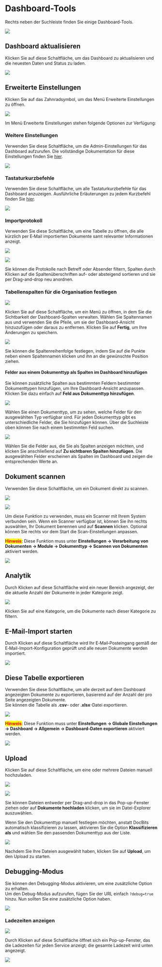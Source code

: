 # Dashboard-Tools

Rechts neben der Suchleiste finden Sie einige Dashboard-Tools.

![](https://raw.githubusercontent.com/Fellow-Consulting-AG/docbits/refs/heads/main/readme/.gitbook/assets/dashboard_tools_1.png)

## Dashboard aktualisieren

Klicken Sie auf diese Schaltfläche, um das Dashboard zu aktualisieren und die neuesten Daten und Status zu laden.

![](https://raw.githubusercontent.com/Fellow-Consulting-AG/docbits/refs/heads/main/readme/.gitbook/assets/dashboard_tools_2.png)

## Erweiterte Einstellungen

Klicken Sie auf das Zahnradsymbol, um das Menü Erweiterte Einstellungen zu öffnen.

![](https://raw.githubusercontent.com/Fellow-Consulting-AG/docbits/refs/heads/main/readme/.gitbook/assets/dashboard_tools_8.png)

Im Menü Erweiterte Einstellungen stehen folgende Optionen zur Verfügung:

### Weitere Einstellungen

Verwenden Sie diese Schaltfläche, um die Admin-Einstellungen für das Dashboard aufzurufen. Die vollständige Dokumentation für diese Einstellungen finden Sie [hier](../../administration-and-setup/settings/global-settings/dashboard/).

![](https://raw.githubusercontent.com/Fellow-Consulting-AG/docbits/refs/heads/main/readme/.gitbook/assets/dashboard_tools_3.png)

### Tastaturkurzbefehle

Verwenden Sie diese Schaltfläche, um alle Tastaturkurzbefehle für das Dashboard anzuzeigen. Ausführliche Erläuterungen zu jedem Kurzbefehl finden Sie [hier](../../end-user-and-partner-section/end-user-section/dashboard/keyboard-shortcuts.md).

![](https://raw.githubusercontent.com/Fellow-Consulting-AG/docbits/refs/heads/main/readme/.gitbook/assets/dashboard_tools_9.png)

### Importprotokoll

Verwenden Sie diese Schaltfläche, um eine Tabelle zu öffnen, die alle kürzlich per E‑Mail importierten Dokumente samt relevanter Informationen anzeigt.

![](https://raw.githubusercontent.com/Fellow-Consulting-AG/docbits/refs/heads/main/readme/.gitbook/assets/dashboard_tools_10.png)

![](https://raw.githubusercontent.com/Fellow-Consulting-AG/docbits/refs/heads/main/readme/.gitbook/assets/dashboard_tools_15.png)

Sie können die Protokolle nach Betreff oder Absender filtern, Spalten durch Klicken auf die Spaltenüberschriften auf- oder absteigend sortieren und sie per Drag-and-drop neu anordnen.

### Tabellenspalten für die Organisation festlegen

![](https://raw.githubusercontent.com/Fellow-Consulting-AG/docbits/refs/heads/main/readme/.gitbook/assets/dashboard_tools_11.png)

Klicken Sie auf diese Schaltfläche, um ein Menü zu öffnen, in dem Sie die Sichtbarkeit der Dashboard-Spalten verwalten. Wählen Sie Spaltennamen aus und verwenden Sie die Pfeile, um sie der Dashboard-Ansicht hinzuzufügen oder daraus zu entfernen. Klicken Sie auf **Fertig**, um Ihre Änderungen zu speichern.

![](https://raw.githubusercontent.com/Fellow-Consulting-AG/docbits/refs/heads/main/readme/.gitbook/assets/dashborad_tools_22.png)

Sie können die Spaltenreihenfolge festlegen, indem Sie auf die Punkte neben einem Spaltennamen klicken und ihn an die gewünschte Position ziehen.

#### Felder aus einem Dokumenttyp als Spalten im Dashboard hinzufügen

Sie können zusätzliche Spalten aus bestimmten Feldern bestimmter Dokumenttypen hinzufügen, um Ihre Dashboard-Ansicht anzupassen. Klicken Sie dazu einfach auf **Feld aus Dokumenttyp hinzufügen**.

![](https://raw.githubusercontent.com/Fellow-Consulting-AG/docbits/refs/heads/main/readme/.gitbook/assets/dashborad_tools_21.png)

Wählen Sie einen Dokumenttyp, um zu sehen, welche Felder für den ausgewählten Typ verfügbar sind. Für jeden Dokumenttyp gibt es unterschiedliche Felder, die Sie hinzufügen können. Über die Suchleiste oben können Sie nach einem bestimmten Feld suchen.

![](https://raw.githubusercontent.com/Fellow-Consulting-AG/docbits/refs/heads/main/readme/.gitbook/assets/dashboard_tools_19.png)

Wählen Sie die Felder aus, die Sie als Spalten anzeigen möchten, und klicken Sie anschließend auf **Zu sichtbaren Spalten hinzufügen**. Die ausgewählten Felder erscheinen als Spalten im Dashboard und zeigen die entsprechenden Werte an.

## Dokument scannen

Verwenden Sie diese Schaltfläche, um ein Dokument direkt zu scannen.

![](https://raw.githubusercontent.com/Fellow-Consulting-AG/docbits/refs/heads/main/readme/.gitbook/assets/dashboard_tools_4.png)

![](https://raw.githubusercontent.com/Fellow-Consulting-AG/docbits/refs/heads/main/readme/.gitbook/assets/dashboard_tools_17.png)

Um diese Funktion zu verwenden, muss ein Scanner mit Ihrem System verbunden sein. Wenn ein Scanner verfügbar ist, können Sie ihn rechts auswählen, Ihr Dokument benennen und auf **Scannen** klicken. Optional können Sie rechts vor dem Start die Scan-Einstellungen anpassen.

<mark style="color:red;">**Hinweis**</mark>: Diese Funktion muss unter **Einstellungen -> Verarbeitung von Dokumenten -> Module -> Dokumenttyp -> Scannen von Dokumenten** aktiviert werden.

![](https://raw.githubusercontent.com/Fellow-Consulting-AG/docbits/refs/heads/main/readme/.gitbook/assets/dashboard_tools_27.png)

## Analytik

Durch Klicken auf diese Schaltfläche wird ein neuer Bereich angezeigt, der die aktuelle Anzahl der Dokumente in jeder Kategorie zeigt.

![](https://raw.githubusercontent.com/Fellow-Consulting-AG/docbits/refs/heads/main/readme/.gitbook/assets/dashboard_tools_14.png)

Klicken Sie auf eine Kategorie, um die Dokumente nach dieser Kategorie zu filtern.

## E-Mail-Import starten

Durch Klicken auf diese Schaltfläche wird Ihr E‑Mail‑Posteingang gemäß der E‑Mail-Import-Konfiguration geprüft und alle neuen Dokumente werden importiert.

![](https://raw.githubusercontent.com/Fellow-Consulting-AG/docbits/refs/heads/main/readme/.gitbook/assets/dashboard_tools_6.png)

## Diese Tabelle exportieren

Verwenden Sie diese Schaltfläche, um alle derzeit auf dem Dashboard angezeigten Dokumente zu exportieren, basierend auf der Anzahl der pro Seite angezeigten Dokumente.\
Sie können die Tabelle als **.csv**- oder **.xlsx**-Datei exportieren.

![](https://raw.githubusercontent.com/Fellow-Consulting-AG/docbits/refs/heads/main/readme/.gitbook/assets/dashboard_settings_3.png)

<mark style="color:red;">**Hinweis**</mark>: Diese Funktion muss unter **Einstellungen -> Globale Einstellungen -> Dashboard -> Allgemein -> Dashboard-Daten exportieren** aktiviert werden.

![](https://raw.githubusercontent.com/Fellow-Consulting-AG/docbits/refs/heads/main/readme/.gitbook/assets/dashboard_tools_26.png)

## Upload

Klicken Sie auf diese Schaltfläche, um eine oder mehrere Dateien manuell hochzuladen.

![](https://raw.githubusercontent.com/Fellow-Consulting-AG/docbits/refs/heads/main/readme/.gitbook/assets/dashboard_tools_7.png)

![](https://raw.githubusercontent.com/Fellow-Consulting-AG/docbits/refs/heads/main/readme/.gitbook/assets/dashboard_tools_16.png)

Sie können Dateien entweder per Drag-and-drop in das Pop-up-Fenster ziehen oder auf **Dokumente hochladen** klicken, um sie im Datei-Explorer auszuwählen.

Wenn Sie den Dokumenttyp manuell festlegen möchten, anstatt DocBits automatisch klassifizieren zu lassen, aktivieren Sie die Option **Klassifizieren als** und wählen Sie den passenden Dokumenttyp aus der Liste.

![](https://raw.githubusercontent.com/Fellow-Consulting-AG/docbits/refs/heads/main/readme/.gitbook/assets/dashboard_tools_5.png)

Nachdem Sie Ihre Dateien ausgewählt haben, klicken Sie auf **Upload**, um den Upload zu starten.

## Debugging-Modus

Sie können den Debugging-Modus aktivieren, um eine zusätzliche Option zu erhalten.\
Um den Debug-Modus aufzurufen, fügen Sie der URL einfach `?debug=true` hinzu. Nun sollten Sie eine zusätzliche Option haben.

![](https://raw.githubusercontent.com/Fellow-Consulting-AG/docbits/refs/heads/main/readme/.gitbook/assets/dashboard_tools_24.png)

### Ladezeiten anzeigen

![](https://raw.githubusercontent.com/Fellow-Consulting-AG/docbits/refs/heads/main/readme/.gitbook/assets/dashboard_tools_20.png)

Durch Klicken auf diese Schaltfläche öffnet sich ein Pop-up-Fenster, das die Ladezeiten für jeden Service anzeigt; die gesamte Ladezeit wird unten angezeigt.

![](https://raw.githubusercontent.com/Fellow-Consulting-AG/docbits/refs/heads/main/readme/.gitbook/assets/dashboard_tools_23.png)
